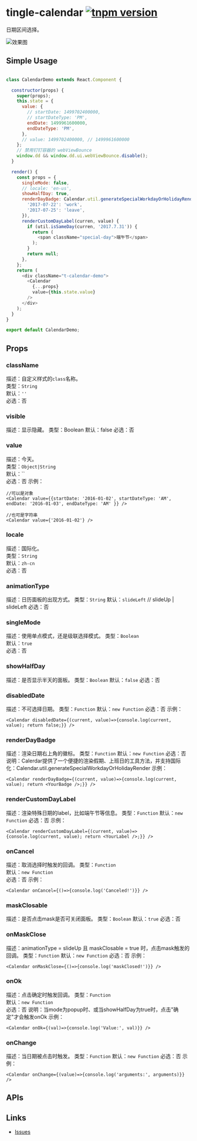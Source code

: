 # tingle-calendar [![tnpm version](http://web.npm.alibaba-inc.com/badge/v/@ali/tingle-calendar.svg?style=flat-square)](http://web.npm.alibaba-inc.com/package/@ali/tingle-calendar)
日期区间选择。


![效果图](https://img.alicdn.com/tfs/TB1ZvqhSpXXXXXIXVXXXXXXXXXX-1382-1040.png)

## Simple Usage

```javascript

class CalendarDemo extends React.Component {

  constructor(props) {
    super(props);
    this.state = {
      value: {
        // startDate: 1499702400000,
        // startDateType: 'PM',
        endDate: 1499961600000,
        endDateType: 'PM',
      },
      // value: 1499702400000, // 1499961600000
    };
    // 禁用钉钉容器的 webViewBounce
    window.dd && window.dd.ui.webViewBounce.disable();
  }

  render() {
    const props = {
      singleMode: false,
      // locale: 'en-us',
      showHalfDay: true,
      renderDayBadge: Calendar.util.generateSpecialWorkdayOrHolidayRender({
        '2017-07-22': 'work',
        '2017-07-25': 'leave',
      }),
      renderCustomDayLabel(curren, value) {
        if (util.isSameDay(curren, '2017.7.31')) {
          return (
            <span className="special-day">端午节</span>
          );
        }
        return null;
      },
    };
    return (
      <div className="t-calendar-demo">
        <Calendar
          {...props}
          value={this.state.value}
        />
      </div>
    );
  }
}

export default CalendarDemo;
```

## Props

### className
描述：自定义样式的`class`名称。  
类型：`String`  
默认：`''`  
必选：否

### visible
描述：显示隐藏。
类型：Boolean
默认：false
必选：否

### value
描述：今天。  
类型：`Object|String`  
默认：``  
必选：否
示例：
```
//可以是对象
<Calendar value={{startDate: '2016-01-02', startDateType: 'AM', endDate: '2016-01-03', endDateType: 'AM' }} />

//也可是字符串
<Calendar value={'2016-01-02'} />
```

### locale
描述：国际化。  
类型：`String`  
默认：`zh-cn`  
必选：否

### animationType
描述：日历面板的出现方式。
类型：`String`
默认：`slideLeft` // slideUp | slideLeft
必选：否

### singleMode
描述：使用单点模式，还是级联选择模式。
类型：`Boolean`  
默认：`true`  
必选：否

### showHalfDay
描述：是否显示半天的面板。
类型：`Boolean`
默认：`false`
必选：否


### disabledDate
描述：不可选择日期。
类型：`Function`
默认：`new Function`
必选：否
示例：
```
<Calendar disabledDate={(current, value)=>{console.log(current, value); return false;}} />
```

### renderDayBadge
描述：渲染日期右上角的徽标。
类型：`Function`
默认：`new Function`
必选：否
说明：Calerdar提供了一个便捷的渲染假期、上班日的工具方法，并支持国际化：Calendar.util.generateSpecialWorkdayOrHolidayRender
示例：
```
<Calendar renderDayBadge={(current, value)=>{console.log(current, value); return <YourBadge />;}} />
```

### renderCustomDayLabel
描述：渲染特殊日期的label，比如端午节等信息。
类型：`Function`
默认：`new Function`
必选：否
示例：
```
<Calendar renderCustomDayLabel={(current, value)=>{console.log(current, value); return <YourLabel />;}} />
```

### onCancel
描述：取消选择时触发的回调。
类型：`Function`  
默认：`new Function`  
必选：否
示例：
```
<Calendar onCancel={()=>{console.log('Canceled!')}} />
```

### maskClosable
描述：是否点击mask是否可关闭面板。
类型：`Boolean`
默认：`true`
必选：否

### onMaskClose
描述：animationType = slideUp 且 maskClosable = true 时，点击mask触发的回调。
类型：`Function`
默认：`new Function`
必选：否
示例：
```
<Calendar onMaskClose={()=>{console.log('maskClosed!')}} />
```

### onOk
描述：点击确定时触发回调。
类型：`Function`  
默认：`new Function`  
必选：否
说明：当mode为popup时、或当showHalfDay为true时，点击"确定"才会触发onOk
示例：
```
<Calendar onOk={(val)=>{console.log('Value:', val)}} />
```

### onChange
描述：当日期被点击时触发。
类型：`Function`
默认：`new Function`
必选：否
示例：
```
<Calendar onChange={(value)=>{console.log('arguments:', arguments)}} />
```

## APIs

## Links

- [Issues](http://gitlab.alibaba-inc.com/tingle-ui/tingle-calendar/issues)
